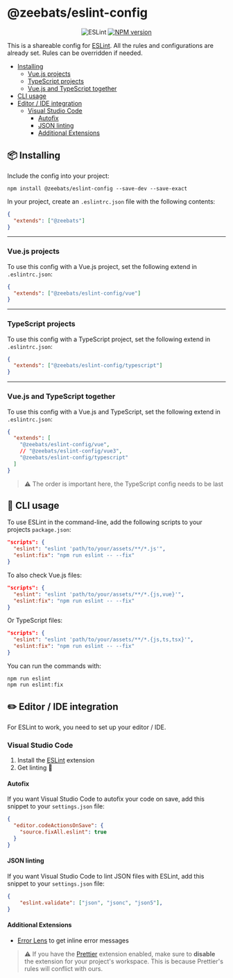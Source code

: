 # @zeebats/eslint-config

<p align="center">
    <img src="https://img.shields.io/badge/eslint-%5E8-brightgreen" alt="ESLint">
    <a href="https://www.npmjs.com/package/@zeebats/eslint-config"><img src="https://img.shields.io/npm/v/@zeebats/eslint-config.svg" alt="NPM version"></a>
</p>

This is a shareable config for [ESLint](https://eslint.org). All the rules and configurations are already set. Rules can be overridden if needed.

- [Installing](#package-installing)
    - [Vue.js projects](#vuejs-projects)
    - [TypeScript projects](#typescript-projects)
    - [Vue.js and TypeScript together](#vuejs-and-typescript-together)
- [CLI usage](#rocket-cli-usage)
- [Editor / IDE integration](#pencil2-editor--ide-integration)
    - [Visual Studio Code](#visual-studio-code)
        - [Autofix](#autofix)
        - [JSON linting](#json-linting)
        - [Additional Extensions](#additional-extensions)

## :package: Installing

Include the config into your project:

```shell
npm install @zeebats/eslint-config --save-dev --save-exact
```

In your project, create an `.eslintrc.json` file with the following contents:

```json
{
  "extends": ["@zeebats"]
}
```

---

### Vue.js projects

To use this config with a Vue.js project, set the following extend in `.eslintrc.json`:

```json
{
  "extends": ["@zeebats/eslint-config/vue"]
}
```

---

### TypeScript projects

To use this config with a TypeScript project, set the following extend in `.eslintrc.json`:

```json
{
  "extends": ["@zeebats/eslint-config/typescript"]
}
```

---

### Vue.js and TypeScript together

To use this config with a Vue.js and TypeScript, set the following extend in `.eslintrc.json`:

```json
{
  "extends": [
    "@zeebats/eslint-config/vue",
    // "@zeebats/eslint-config/vue3",
    "@zeebats/eslint-config/typescript"
  ]
}
```

> :warning: The order is important here, the TypeScript config needs to be last

## :rocket: CLI usage

To use ESLint in the command-line, add the following scripts to your projects `package.json`:

```json
"scripts": {
  "eslint": "eslint 'path/to/your/assets/**/*.js'",
  "eslint:fix": "npm run eslint -- --fix"
}
```

To also check Vue.js files:

```json
"scripts": {
  "eslint": "eslint 'path/to/your/assets/**/*.{js,vue}'",
  "eslint:fix": "npm run eslint -- --fix"
}
```

Or TypeScript files:

```json
"scripts": {
  "eslint": "eslint 'path/to/your/assets/**/*.{js,ts,tsx}'",
  "eslint:fix": "npm run eslint -- --fix"
}
```

You can run the commands with:

```shell
npm run eslint
npm run eslint:fix
```

## :pencil2: Editor / IDE integration

For ESLint to work, you need to set up your editor / IDE.

### Visual Studio Code

1. Install the [ESLint](https://marketplace.visualstudio.com/items?itemName=dbaeumer.vscode-eslint) extension
2. Get linting :rocket:

#### Autofix

If you want Visual Studio Code to autofix your code on save, add this snippet to your `settings.json` file:

```json
{
  "editor.codeActionsOnSave": {
    "source.fixAll.eslint": true
  }
}
```

#### JSON linting

If you want Visual Studio Code to lint JSON files with ESLint, add this snippet to your `settings.json` file:

```json
{
    "eslint.validate": ["json", "jsonc", "json5"],
}
```

#### Additional Extensions
- [Error Lens](https://marketplace.visualstudio.com/items?itemName=usernamehw.errorlens) to get inline error messages

> :warning: If you have the [Prettier](https://marketplace.visualstudio.com/items?itemName=esbenp.prettier-vscode) extension enabled, make sure to **disable** the extension for your project's workspace. This is because Prettier's rules will conflict with ours.
